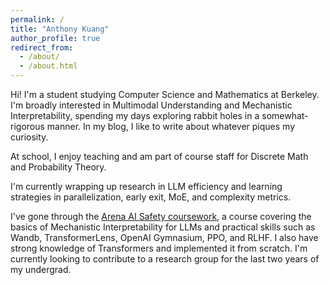 ```yaml
---
permalink: /
title: "Anthony Kuang"
author_profile: true
redirect_from:
  - /about/
  - /about.html
---
```


Hi! I'm a student studying Computer Science and Mathematics at Berkeley. I'm broadly interested in Multimodal Understanding and Mechanistic Interpretability, spending my days exploring rabbit holes in a somewhat-rigorous manner. In my blog, I like to write about whatever piques my curiosity.

At school, I enjoy teaching and am part of course staff for Discrete Math and Probability Theory.

I'm currently wrapping up research in LLM efficiency and learning strategies in parallelization, early exit, MoE, and complexity metrics.

I've gone through the [Arena AI Safety coursework](https://arena-chapter1-transformer-interp.streamlit.app), a course covering the basics of Mechanistic Interpretability for LLMs and practical skills such as Wandb, TransformerLens, OpenAI Gymnasium, PPO, and RLHF. I also have strong knowledge of Transformers and implemented it from scratch. I'm currently looking to contribute to a research group for the last two years of my undergrad.
